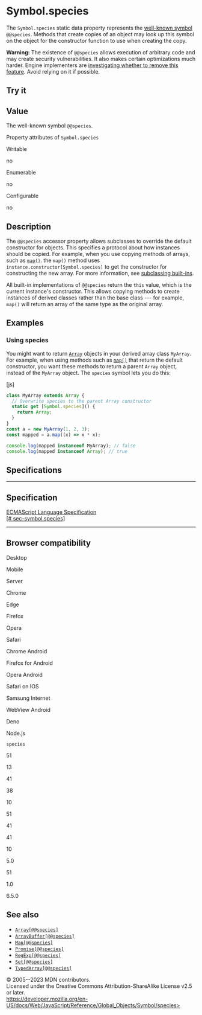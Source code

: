 Symbol.species
==============

 
The `Symbol.species` static data property represents the [well-known
symbol](../symbol#well-known_symbols) `@@species`. Methods that create
copies of an object may look up this symbol on the object for the
constructor function to use when creating the copy.

 
**Warning:** The existence of `@@species` allows execution of arbitrary
code and may create security vulnerabilities. It also makes certain
optimizations much harder. Engine implementers are [investigating
whether to remove this
feature](https://github.com/tc39/proposal-rm-builtin-subclassing). Avoid
relying on it if possible.



 
Try it 
------

 



 
Value
-----

 
The well-known symbol `@@species`.

 
Property attributes of `Symbol.species`




Writable

no

Enumerable

no

Configurable

no

 
Description
-----------

 
The `@@species` accessor property allows subclasses to override the
default constructor for objects. This specifies a protocol about how
instances should be copied. For example, when you use copying methods of
arrays, such as [`map()`](../array/map). the `map()` method uses
`instance.constructor[Symbol.species]` to get the constructor for
constructing the new array. For more information, see [subclassing
built-ins](../../classes/extends#subclassing_built-ins).

All built-in implementations of `@@species` return the `this` value,
which is the current instance\'s constructor. This allows copying
methods to create instances of derived classes rather than the base
class --- for example, `map()` will return an array of the same type as
the original array.



 
Examples
--------


 
### Using species 

 
You might want to return [`Array`](../array) objects in your derived
array class `MyArray`. For example, when using methods such as
[`map()`](../array/map) that return the default constructor, you want
these methods to return a parent `Array` object, instead of the
`MyArray` object. The `species` symbol lets you do this:

 
 
[js]


```js
class MyArray extends Array {
  // Overwrite species to the parent Array constructor
  static get [Symbol.species]() {
    return Array;
  }
}
const a = new MyArray(1, 2, 3);
const mapped = a.map((x) => x * x);

console.log(mapped instanceof MyArray); // false
console.log(mapped instanceof Array); // true
```




Specifications
--------------

 
  -------------------------------------------------------------------------------------------------------------
  Specification
  -------------------------------------------------------------------------------------------------------------
  [ECMAScript Language Specification\
  [\#
  sec-symbol.species]](https://tc39.es/ecma262/multipage/fundamental-objects.html#sec-symbol.species)

  -------------------------------------------------------------------------------------------------------------


Browser compatibility 
---------------------

 


Desktop

Mobile

Server

Chrome

Edge

Firefox

Opera

Safari

Chrome Android

Firefox for Android

Opera Android

Safari on IOS

Samsung Internet

WebView Android

Deno

Node.js

`species`

51

13

41

38

10

51

41

41

10

5.0

51

1.0

6.5.0

 
See also 
--------

 
-   [`Array[@@species]`](../array/@@species)
-   [`ArrayBuffer[@@species]`](../arraybuffer/@@species)
-   [`Map[@@species]`](../map/@@species)
-   [`Promise[@@species]`](../promise/@@species)
-   [`RegExp[@@species]`](../regexp/@@species)
-   [`Set[@@species]`](../set/@@species)
-   [`TypedArray[@@species]`](../typedarray/@@species)



 
© 2005--2023 MDN contributors.\
Licensed under the Creative Commons Attribution-ShareAlike License v2.5
or later.\
https://developer.mozilla.org/en-US/docs/Web/JavaScript/Reference/Global_Objects/Symbol/species>

